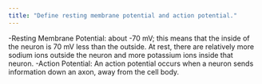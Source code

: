 ```yaml
---
title: "Define resting membrane potential and action potential."
---
```

-Resting Membrane Potential: about -70 mV; this means that the inside of the neuron is 70 mV less than the outside. At rest, there are relatively more sodium ions outside the neuron and more potassium ions inside that neuron. 
-Action Potential: An action potential occurs when a neuron sends information down an axon, away from the cell body.

